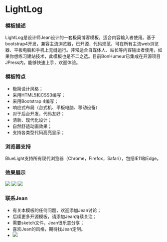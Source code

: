 # LightLog


### 模板描述

LightLog是设计师Jean设计的一套极简博客模板，适合内容输入者使用。基于bootstrap4开发，兼容主流浏览器，已开源，代码规范，可在所有主流web浏览器、平板电脑和手机上无缝运行。非常适合自媒体人、站长等内容输出者使用，如果你想练习建站技术，此模板也是不二之选。目前BonHumeur已集成在开源项目JPress内，能够快速上手，欢迎体验。


### 模板特点

* 极简设计风格；
* 采用HTML5和CSS3编写；
* 采用Bootstrap 4编写；
* 响应式布局（台式机、平板电脑、移动设备）
* 对于后台开发，代码友好；
* 清新、现代化设计；
* 自然舒适动画效果；
* 支持各类型代码高亮显示；


### 浏览器支持

BlueLight支持所有现代浏览器（Chrome，Firefox，Safari），包括IE11和Edge。


### 效果展示

![](./screenshots/lightlog-all.png)
![](./screenshots/lightlog-index.png)
![](./screenshots/lightlog-details.png)


### 联系Jean

* 有关本模板的任何问题，欢迎添加Jean讨论；
* 后续更多开源模板，请添加Jean持续关注；
* 需要sketch文件，Jean很乐意分享；
* 喜欢Jean的风格，期待找Jean定制。
* ![](./screenshots/wechat.jpg)